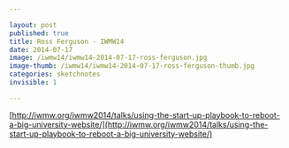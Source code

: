 ```yaml
---

layout: post
published: true
title: Ross Ferguson - IWMW14
date: 2014-07-17
image: /iwmw14/iwmw14-2014-07-17-ross-ferguson.jpg
image-thumb: /iwmw14/iwmw14-2014-07-17-ross-ferguson-thumb.jpg
categories: sketchnotes
invisible: 1

---
```


[http://iwmw.org/iwmw2014/talks/using-the-start-up-playbook-to-reboot-a-big-university-website/](http://iwmw.org/iwmw2014/talks/using-the-start-up-playbook-to-reboot-a-big-university-website/)